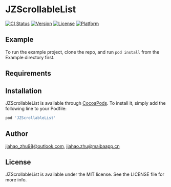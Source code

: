 # JZScrollableList

[![CI Status](https://img.shields.io/travis/jiahao_zhu98@outlook.com/JZScrollableList.svg?style=flat)](https://travis-ci.org/jiahao_zhu98@outlook.com/JZScrollableList)
[![Version](https://img.shields.io/cocoapods/v/JZScrollableList.svg?style=flat)](https://cocoapods.org/pods/JZScrollableList)
[![License](https://img.shields.io/cocoapods/l/JZScrollableList.svg?style=flat)](https://cocoapods.org/pods/JZScrollableList)
[![Platform](https://img.shields.io/cocoapods/p/JZScrollableList.svg?style=flat)](https://cocoapods.org/pods/JZScrollableList)

## Example

To run the example project, clone the repo, and run `pod install` from the Example directory first.

## Requirements

## Installation

JZScrollableList is available through [CocoaPods](https://cocoapods.org). To install
it, simply add the following line to your Podfile:

```ruby
pod 'JZScrollableList'
```

## Author

jiahao_zhu98@outlook.com, jiahao.zhu@maibaapp.cn

## License

JZScrollableList is available under the MIT license. See the LICENSE file for more info.

